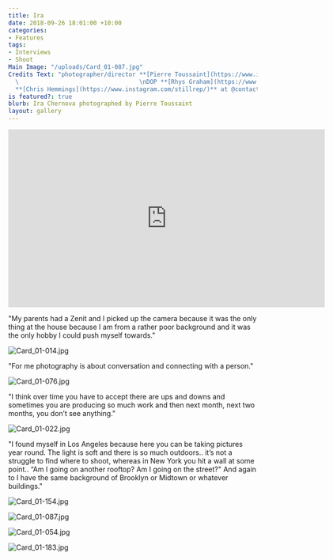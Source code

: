 ```yaml
---
title: Ira
date: 2018-09-26 18:01:00 +10:00
categories:
- Features
tags:
- Interviews
- Shoot
Main Image: "/uploads/Card_01-087.jpg"
Credits Text: "photographer/director **[Pierre Toussaint](https://www.instagram.com/pierretoussaint/?hl=en)**
  \                                  \nDOP **[Rhys Graham](https://www.instagram.com/rhysgraham/?hl=en)**\nProducer
  **[Chris Hemmings](https://www.instagram.com/stillrep/)** at @contactstudios"
is featured?: true
blurb: Ira Chernova photographed by Pierre Toussaint
layout: gallery
---
```


<iframe src="https://player.vimeo.com/video/291859158?title=0&byline=0&portrait=0" width="640" height="360" frameborder="0" webkitallowfullscreen mozallowfullscreen allowfullscreen></iframe>

"My parents had a Zenit and I picked up the camera because it was the only thing at the house because I am from a rather poor background and it was the only hobby I could push myself towards."

![Card_01-014.jpg](/uploads/Card_01-014.jpg)

"For me photography is about conversation and connecting with a person."

![Card_01-076.jpg](/uploads/Card_01-076.jpg)

"I think over time you have to accept there are ups and downs and sometimes you are producing so much work and then next month, next two months, you don’t see anything."

![Card_01-022.jpg](/uploads/Card_01-022.jpg)

"I found myself in Los Angeles because here you can be taking pictures year round. The light is soft and there is so much outdoors.. it’s not a struggle to find where to shoot, whereas in New York you hit a wall at some point.. “Am I going on another rooftop? Am I going on the street?" And again to I have the same background of Brooklyn or Midtown or whatever buildings."

![Card_01-154.jpg](/uploads/Card_01-154.jpg)

![Card_01-087.jpg](/uploads/Card_01-087.jpg)

![Card_01-054.jpg](/uploads/Card_01-054.jpg)

![Card_01-183.jpg](/uploads/Card_01-183.jpg)

